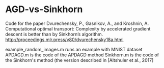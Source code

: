 # AGD-vs-Sinkhorn
Code for the paper 
Dvurechensky, P., Gasnikov, A., and Kroshnin, A. 
Computational optimal transport: Complexity by accelerated gradient descent is better than by Sinkhorn’s algorithm.
http://proceedings.mlr.press/v80/dvurechensky18a.html

example_random_images.m runs an example with MNIST dataset
APDAGD.m is the code of the APDAGD method
Sinkhorn.m is the code of the Sinkhorn's method (the version described in [Altshuler et al., 2017]
